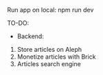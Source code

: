 Run app on local: npm run dev

TO-DO:

- Backend:
1. Store articles on Aleph
2. Monetize articles with Brick
3. Articles search engine